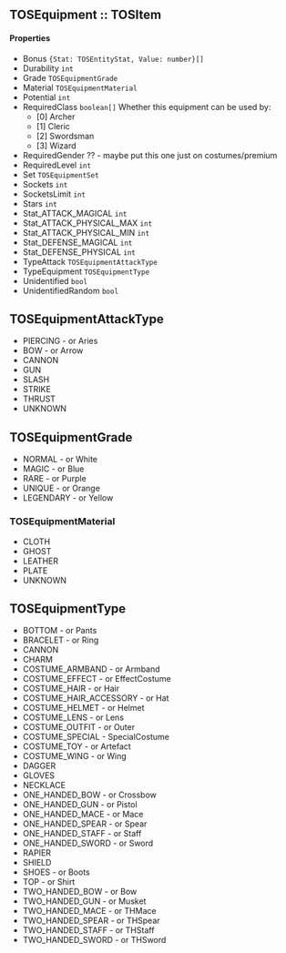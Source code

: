 ## TOSEquipment :: TOSItem

#### Properties
- Bonus `{Stat: TOSEntityStat, Value: number}[]`
- Durability `int`
- Grade `TOSEquipmentGrade`
- Material `TOSEquipmentMaterial`
- Potential `int`
- RequiredClass `boolean[]` Whether this equipment can be used by:
    - [0] Archer
    - [1] Cleric
    - [2] Swordsman
    - [3] Wizard
- RequiredGender ?? - maybe put this one just on costumes/premium
- RequiredLevel `int`
- Set `TOSEquipmentSet`
- Sockets `int`
- SocketsLimit `int`
- Stars `int`
- Stat_ATTACK_MAGICAL `int`
- Stat_ATTACK_PHYSICAL_MAX `int`
- Stat_ATTACK_PHYSICAL_MIN `int`
- Stat_DEFENSE_MAGICAL `int`
- Stat_DEFENSE_PHYSICAL `int`
- TypeAttack `TOSEquipmentAttackType`
- TypeEquipment `TOSEquipmentType`
- Unidentified `bool`
- UnidentifiedRandom `bool`


## TOSEquipmentAttackType
- PIERCING - or Aries
- BOW - or Arrow
- CANNON
- GUN
- SLASH
- STRIKE
- THRUST
- UNKNOWN

## TOSEquipmentGrade
- NORMAL - or White
- MAGIC - or Blue
- RARE - or Purple
- UNIQUE - or Orange
- LEGENDARY - or Yellow

### TOSEquipmentMaterial
- CLOTH
- GHOST
- LEATHER
- PLATE
- UNKNOWN

## TOSEquipmentType
- BOTTOM - or Pants
- BRACELET - or Ring
- CANNON
- CHARM
- COSTUME_ARMBAND - or Armband
- COSTUME_EFFECT - or EffectCostume
- COSTUME_HAIR - or Hair
- COSTUME_HAIR_ACCESSORY - or Hat
- COSTUME_HELMET - or Helmet
- COSTUME_LENS - or Lens
- COSTUME_OUTFIT - or Outer
- COSTUME_SPECIAL - SpecialCostume
- COSTUME_TOY - or Artefact
- COSTUME_WING - or Wing
- DAGGER
- GLOVES
- NECKLACE
- ONE_HANDED_BOW - or Crossbow
- ONE_HANDED_GUN - or Pistol
- ONE_HANDED_MACE - or Mace
- ONE_HANDED_SPEAR - or Spear
- ONE_HANDED_STAFF - or Staff
- ONE_HANDED_SWORD - or Sword
- RAPIER
- SHIELD
- SHOES - or Boots
- TOP - or Shirt
- TWO_HANDED_BOW - or Bow
- TWO_HANDED_GUN - or Musket
- TWO_HANDED_MACE - or THMace
- TWO_HANDED_SPEAR - or THSpear
- TWO_HANDED_STAFF - or THStaff
- TWO_HANDED_SWORD - or THSword
